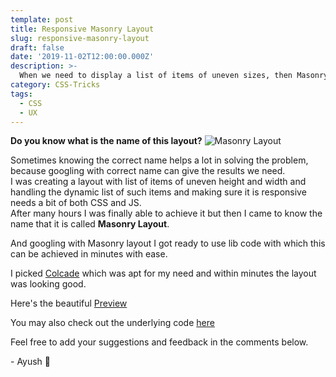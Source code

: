 ```yaml
---
template: post
title: Responsive Masonry Layout
slug: responsive-masonry-layout
draft: false
date: '2019-11-02T12:00:00.000Z'
description: >-
  When we need to display a list of items of uneven sizes, then Masonry layout is the best choice. Image gallery and Newspaper columns are some common examples.
category: CSS-Tricks
tags:
  - CSS
  - UX
---
```

**Do you know what is the name of this layout?**
![Masonry Layout](/media/masonry.png 'Masonry Layout')

Sometimes knowing the correct name helps a lot in solving the problem, because googling with correct name can give the results we need.  
I was creating a layout with list of items of uneven height and width and handling the dynamic list of such items and making sure it is responsive needs a bit of both CSS and JS.  
After many hours I was finally able to achieve it but then I came to know the name that it is called **Masonry Layout**.

And googling with Masonry layout I got ready to use lib code with which this can be achieved in minutes with ease.

I picked [Colcade](https://github.com/desandro/colcade) which was apt for my need and within minutes the layout was looking good.

Here's the beautiful [Preview](https://css-tricks.netlify.com/layouts/Masonry/)

You may also check out the underlying code [here](https://github.com/heyayush/css-tricks/tree/develop/src/pages/layouts)

Feel free to add your suggestions and feedback in the comments below.

\- Ayush 🙂